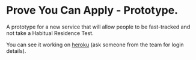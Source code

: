 # Prove You Can Apply - Prototype.

A prototype for a new service that will allow people to be fast-tracked and not take a Habitual Residence Test.

You can see it working on [heroku](https://dwp-hrttriage.herokuapp.com/) (ask someone from the team for login details).
